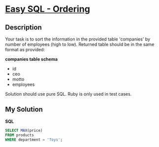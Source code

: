 # [Easy SQL - Ordering](https://www.codewars.com/kata/593ed37c93350098d600001d)

## Description

Your task is to sort the information in the provided table 'companies' by number of employees (high to low). Returned table should be in the same format as provided:

**companies table schema**

- id
- ceo
- motto
- employees

Solution should use pure SQL. Ruby is only used in test cases.

## My Solution

**SQL**

```sql
SELECT MAX(price)
FROM products
WHERE department = 'Toys';
```
